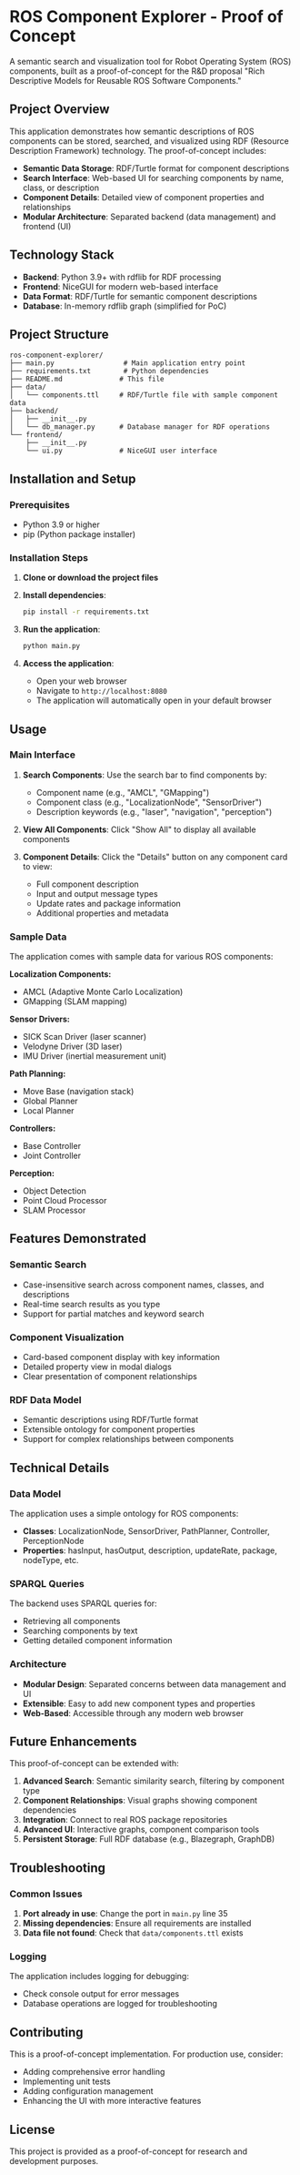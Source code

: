 # ROS Component Explorer - Proof of Concept

A semantic search and visualization tool for Robot Operating System (ROS) components, built as a proof-of-concept for the R&D proposal "Rich Descriptive Models for Reusable ROS Software Components."

## Project Overview

This application demonstrates how semantic descriptions of ROS components can be stored, searched, and visualized using RDF (Resource Description Framework) technology. The proof-of-concept includes:

- **Semantic Data Storage**: RDF/Turtle format for component descriptions
- **Search Interface**: Web-based UI for searching components by name, class, or description
- **Component Details**: Detailed view of component properties and relationships
- **Modular Architecture**: Separated backend (data management) and frontend (UI)

## Technology Stack

- **Backend**: Python 3.9+ with rdflib for RDF processing
- **Frontend**: NiceGUI for modern web-based interface
- **Data Format**: RDF/Turtle for semantic component descriptions
- **Database**: In-memory rdflib graph (simplified for PoC)

## Project Structure

```
ros-component-explorer/
├── main.py                 # Main application entry point
├── requirements.txt        # Python dependencies
├── README.md              # This file
├── data/
│   └── components.ttl     # RDF/Turtle file with sample component data
├── backend/
│   ├── __init__.py
│   └── db_manager.py      # Database manager for RDF operations
└── frontend/
    ├── __init__.py
    └── ui.py              # NiceGUI user interface
```

## Installation and Setup

### Prerequisites

- Python 3.9 or higher
- pip (Python package installer)

### Installation Steps

1. **Clone or download the project files**

2. **Install dependencies**:
   ```bash
   pip install -r requirements.txt
   ```

3. **Run the application**:
   ```bash
   python main.py
   ```

4. **Access the application**:
   - Open your web browser
   - Navigate to `http://localhost:8080`
   - The application will automatically open in your default browser

## Usage

### Main Interface

1. **Search Components**: Use the search bar to find components by:
   - Component name (e.g., "AMCL", "GMapping")
   - Component class (e.g., "LocalizationNode", "SensorDriver")
   - Description keywords (e.g., "laser", "navigation", "perception")

2. **View All Components**: Click "Show All" to display all available components

3. **Component Details**: Click the "Details" button on any component card to view:
   - Full component description
   - Input and output message types
   - Update rates and package information
   - Additional properties and metadata

### Sample Data

The application comes with sample data for various ROS components:

**Localization Components:**
- AMCL (Adaptive Monte Carlo Localization)
- GMapping (SLAM mapping)

**Sensor Drivers:**
- SICK Scan Driver (laser scanner)
- Velodyne Driver (3D laser)
- IMU Driver (inertial measurement unit)

**Path Planning:**
- Move Base (navigation stack)
- Global Planner
- Local Planner

**Controllers:**
- Base Controller
- Joint Controller

**Perception:**
- Object Detection
- Point Cloud Processor
- SLAM Processor

## Features Demonstrated

### Semantic Search
- Case-insensitive search across component names, classes, and descriptions
- Real-time search results as you type
- Support for partial matches and keyword search

### Component Visualization
- Card-based component display with key information
- Detailed property view in modal dialogs
- Clear presentation of component relationships

### RDF Data Model
- Semantic descriptions using RDF/Turtle format
- Extensible ontology for component properties
- Support for complex relationships between components

## Technical Details

### Data Model

The application uses a simple ontology for ROS components:

- **Classes**: LocalizationNode, SensorDriver, PathPlanner, Controller, PerceptionNode
- **Properties**: hasInput, hasOutput, description, updateRate, package, nodeType, etc.

### SPARQL Queries

The backend uses SPARQL queries for:
- Retrieving all components
- Searching components by text
- Getting detailed component information

### Architecture

- **Modular Design**: Separated concerns between data management and UI
- **Extensible**: Easy to add new component types and properties
- **Web-Based**: Accessible through any modern web browser

## Future Enhancements

This proof-of-concept can be extended with:

1. **Advanced Search**: Semantic similarity search, filtering by component type
2. **Component Relationships**: Visual graphs showing component dependencies
3. **Integration**: Connect to real ROS package repositories
4. **Advanced UI**: Interactive graphs, component comparison tools
5. **Persistent Storage**: Full RDF database (e.g., Blazegraph, GraphDB)

## Troubleshooting

### Common Issues

1. **Port already in use**: Change the port in `main.py` line 35
2. **Missing dependencies**: Ensure all requirements are installed
3. **Data file not found**: Check that `data/components.ttl` exists

### Logging

The application includes logging for debugging:
- Check console output for error messages
- Database operations are logged for troubleshooting

## Contributing

This is a proof-of-concept implementation. For production use, consider:

- Adding comprehensive error handling
- Implementing unit tests
- Adding configuration management
- Enhancing the UI with more interactive features

## License

This project is provided as a proof-of-concept for research and development purposes. 